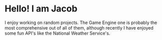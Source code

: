 # Hello! I am Jacob

I enjoy working on random projects. The Game Engine one is probably the most comprehensive out of all of them, although recently I have enjoyed
some fun API's like the National Weather Service's.
<!---
JacobPKing/JacobPKing is a ✨ special ✨ repository because its `README.md` (this file) appears on your GitHub profile.
You can click the Preview link to take a look at your changes.
--->
